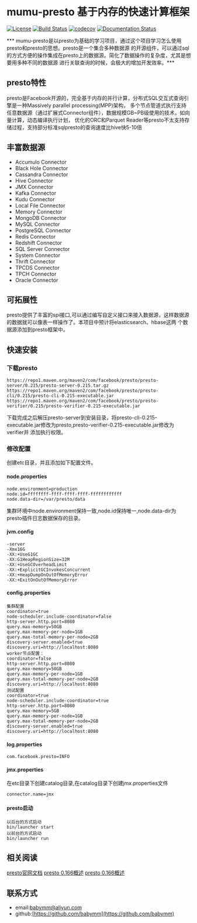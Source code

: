 # mumu-presto 基于内存的快速计算框架

[![License](https://img.shields.io/badge/License-Apache%202.0-blue.svg)](https://github.com/mumuhadoop/mumu-presto/blob/master/LICENSE)
[![Build Status](https://travis-ci.org/mumuhadoop/mumu-presto.svg?branch=master)](https://travis-ci.org/mumuhadoop/mumu-presto)
[![codecov](https://codecov.io/gh/mumuhadoop/mumu-presto/branch/master/graph/badge.svg)](https://codecov.io/gh/mumuhadoop/mumu-presto)
[![Documentation Status](https://readthedocs.org/projects/mumu-presto/badge/?version=latest)](https://mumu-presto.readthedocs.io/en/latest/?badge=latest)

*** mumu-presto是以presto为基础的学习项目，通过这个项目学习怎么使用presto和presto的思想。presto是一个集合多种数据源
的开源组件，可以通过sql的方式方便的操作集成在presto上的数据源。简化了数据操作的复杂度，尤其是想要用多种不同的数据源
进行关联查询的时候，会极大的增加开发效率。***

## presto特性
presto是Facebook开源的，完全基于内存的并⾏计算，分布式SQL交互式查询引擎是一种Massively parallel processing(MPP)架构，
多个节点管道式执⾏⽀持任意数据源（通过扩展式Connector组件），数据规模GB~PB级使用的技术，如向量计算，动态编译执⾏计划，
优化的ORC和Parquet Reader等presto不太支持存储过程，支持部分标准sqlpresto的查询速度比hive快5-10倍

## 丰富数据源
- Accumulo Connector
- Black Hole Connector
- Cassandra Connector
- Hive Connector
- JMX Connector
- Kafka Connector
- Kudu Connector
- Local File Connector
- Memory Connector
- MongoDB Connector
- MySQL Connector
- PostgreSQL Connector
- Redis Connector
- Redshift Connector
- SQL Server Connector
- System Connector
- Thrift Connector
- TPCDS Connector
- TPCH Connector
- Oracle Connector

## 可拓展性
presto提供了丰富的spi接口,可以通过编写自定义接口来接入数据源，这样数据源的数据就可以像表一样操作了。本项目中预计将elasticsearch、hbase这两
个数据源添加到presto框架中。

## 快速安装
### 下载presto
```
https://repo1.maven.org/maven2/com/facebook/presto/presto-server/0.215/presto-server-0.215.tar.gz
https://repo1.maven.org/maven2/com/facebook/presto/presto-cli/0.215/presto-cli-0.215-executable.jar
https://repo1.maven.org/maven2/com/facebook/presto/presto-verifier/0.215/presto-verifier-0.215-executable.jar
```
下载完成之后解压presto-server到安装目录，将presto-cli-0.215-executable.jar修改为presto,presto-verifier-0.215-executable.jar修改为verifier并
添加执行权限。

### 修改配置
创建etc目录，并且添加如下配置文件。

#### node.properties
```
node.environment=production
node.id=ffffffff-ffff-ffff-ffff-ffffffffffff
node.data-dir=/var/presto/data
```
集群环境中node.environment保持一致,node.id保持唯一,node.data-dir为presto插件日志数据保存的目录。

#### jvm.config
```
-server
-Xmx16G
-XX:+UseG1GC
-XX:G1HeapRegionSize=32M
-XX:+UseGCOverheadLimit
-XX:+ExplicitGCInvokesConcurrent
-XX:+HeapDumpOnOutOfMemoryError
-XX:+ExitOnOutOfMemoryError
```

#### config.properties
```
集群配置
coordinator=true
node-scheduler.include-coordinator=false
http-server.http.port=8080
query.max-memory=50GB
query.max-memory-per-node=1GB
query.max-total-memory-per-node=2GB
discovery-server.enabled=true
discovery.uri=http://localhost:8080
worker节点配置：
coordinator=false
http-server.http.port=8080
query.max-memory=50GB
query.max-memory-per-node=1GB
query.max-total-memory-per-node=2GB
discovery.uri=http://localhost:8080
测试配置
coordinator=true
node-scheduler.include-coordinator=true
http-server.http.port=8080
query.max-memory=5GB
query.max-memory-per-node=1GB
query.max-total-memory-per-node=2GB
discovery-server.enabled=true
discovery.uri=http://localhost:8080
```

#### log.properties
```
com.facebook.presto=INFO
```

#### jmx.properties
在etc目录下创建catalog目录,在catalog目录下创建jmx.properties文件
```
connector.name=jmx
```

#### presto启动
```
以后台的方式启动
bin/launcher start
以前台的方式启动
bin/launcher run
```

## 相关阅读
[presto官网文档](https://prestodb.io/docs/current/index.html)
[presto 0.166概述](https://www.cnblogs.com/sorco/p/7060166.html)
[presto 0.166概述](https://my.oschina.net/idealhp/blog/1863897)


## 联系方式
- email:<babymm@aliyun.com>
- github:[https://github.com/babymm](https://github.com/babymm)